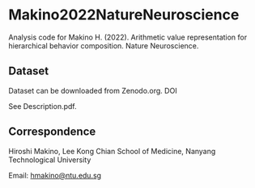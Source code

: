 # Makino2022NatureNeuroscience

Analysis code for Makino H. (2022). Arithmetic value representation for hierarchical behavior composition. Nature Neuroscience.

## Dataset
Dataset can be downloaded from Zenodo.org.
DOI

See Description.pdf.

## Correspondence
Hiroshi Makino, Lee Kong Chian School of Medicine, Nanyang Technological University

Email: hmakino@ntu.edu.sg
